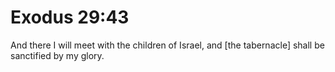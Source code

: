 # Exodus 29:43

And there I will meet with the children of Israel, and [the tabernacle] shall be sanctified by my glory.